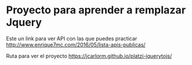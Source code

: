 # Proyecto para aprender a remplazar Jquery

Este un link para ver API con las que puedes practicar http://www.enrique7mc.com/2016/05/lista-apis-publicas/

Ruta para ver el proyecto https://jcarlorm.github.io/platzi-jquerytojs/